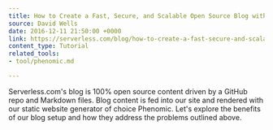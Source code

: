 ```yaml
---
title: How to Create a Fast, Secure, and Scalable Open Source Blog with React + Markdown
source: David Wells
date: 2016-12-11 21:50:00 +0000
link: https://serverless.com/blog/how-to-create-a-fast-secure-and-scalable-open-source-blog-with-react-markdown/
content_type: Tutorial
related_tools:
- tool/phenomic.md

---
```

Serverless.com's blog is 100% open source content driven by a GitHub repo and Markdown files. Blog content is fed into our site and rendered with our static website generator of choice Phenomic. Let's explore the benefits of our blog setup and how they address the problems outlined above.

